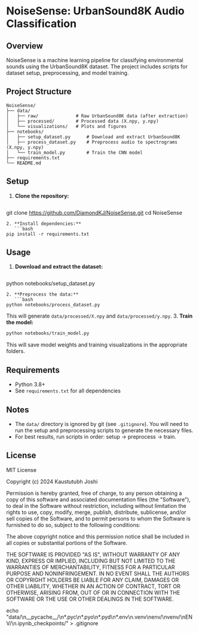 # NoiseSense: UrbanSound8K Audio Classification

## Overview
NoiseSense is a machine learning pipeline for classifying environmental sounds using the UrbanSound8K dataset. The project includes scripts for dataset setup, preprocessing, and model training.

## Project Structure
```
NoiseSense/
├── data/
│   ├── raw/              # Raw UrbanSound8K data (after extraction)
│   ├── processed/        # Processed data (X.npy, y.npy)
│   └── visualizations/   # Plots and figures
├── notebooks/
│   ├── setup_dataset.py      # Download and extract UrbanSound8K
│   ├── process_dataset.py    # Preprocess audio to spectrograms (X.npy, y.npy)
│   └── train_model.py        # Train the CNN model
├── requirements.txt
└── README.md
```

## Setup
1. **Clone the repository:**
   ```bash
git clone https://github.com/DiamondKJ/NoiseSense.git
cd NoiseSense
```
2. **Install dependencies:**
   ```bash
pip install -r requirements.txt
```

## Usage
1. **Download and extract the dataset:**
   ```bash
python notebooks/setup_dataset.py
```
2. **Preprocess the data:**
   ```bash
python notebooks/process_dataset.py
```
   This will generate `data/processed/X.npy` and `data/processed/y.npy`.
3. **Train the model:**
   ```bash
python notebooks/train_model.py
```
   This will save model weights and training visualizations in the appropriate folders.

## Requirements
- Python 3.8+
- See `requirements.txt` for all dependencies

## Notes
- The `data/` directory is ignored by git (see `.gitignore`). You will need to run the setup and preprocessing scripts to generate the necessary files.
- For best results, run scripts in order: setup → preprocess → train.

## License
MIT License

Copyright (c) 2024 Kaustutubh Joshi

Permission is hereby granted, free of charge, to any person obtaining a copy
of this software and associated documentation files (the "Software"), to deal
in the Software without restriction, including without limitation the rights
to use, copy, modify, merge, publish, distribute, sublicense, and/or sell
copies of the Software, and to permit persons to whom the Software is
furnished to do so, subject to the following conditions:

The above copyright notice and this permission notice shall be included in all
copies or substantial portions of the Software.

THE SOFTWARE IS PROVIDED "AS IS", WITHOUT WARRANTY OF ANY KIND, EXPRESS OR
IMPLIED, INCLUDING BUT NOT LIMITED TO THE WARRANTIES OF MERCHANTABILITY,
FITNESS FOR A PARTICULAR PURPOSE AND NONINFRINGEMENT. IN NO EVENT SHALL THE
AUTHORS OR COPYRIGHT HOLDERS BE LIABLE FOR ANY CLAIM, DAMAGES OR OTHER
LIABILITY, WHETHER IN AN ACTION OF CONTRACT, TORT OR OTHERWISE, ARISING FROM,
OUT OF OR IN CONNECTION WITH THE SOFTWARE OR THE USE OR OTHER DEALINGS IN THE
SOFTWARE.

echo "data/\n__pycache__/\n*.pyc\n*.pyo\n*.pyd\n*.env\n.venv\nenv/\nvenv/\nENV/\n.ipynb_checkpoints/" > .gitignore 
